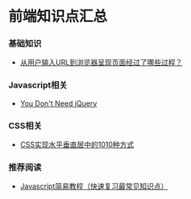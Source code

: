 # 前端知识点汇总

### 基础知识
- [从用户输入URL到浏览器呈现页面经过了哪些过程？](https://segmentfault.com/a/1190000016580701?utm_medium=hao.caibaojian.com&utm_source=hao.caibaojian.com&share_user=1030000000178452#articleHeader5)

### Javascript相关
- [You Don't Need jQuery](https://github.com/nefe/You-Dont-Need-jQuery)

### CSS相关
- [CSS实现水平垂直居中的1010种方式](https://yanhaijing.com/css/2018/01/17/horizontal-vertical-center/)

### 推荐阅读
- [Javascript简易教程（快速复习最常见知识点）](https://yanhaijing.com/basejs/)
